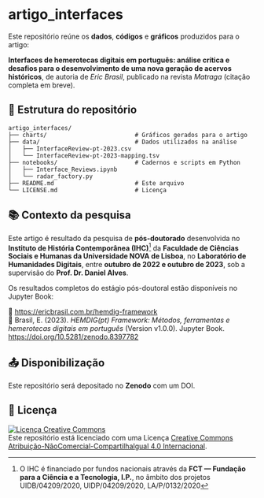 # artigo_interfaces

Este repositório reúne os **dados**, **códigos** e **gráficos** produzidos para o artigo:

**Interfaces de hemerotecas digitais em português: análise crítica e desafios para o desenvolvimento de uma nova geração de acervos históricos**, de autoria de *Eric Brasil*, publicado na revista *Matraga* (citação completa em breve).

## 📁 Estrutura do repositório

```
artigo_interfaces/
├── charts/                         # Gráficos gerados para o artigo
├── data/                           # Dados utilizados na análise
│   ├── InterfaceReview-pt-2023.csv
│   └── InterfaceReview-pt-2023-mapping.tsv
├── notebooks/                      # Cadernos e scripts em Python
│   ├── Interface_Reviews.ipynb
│   └── radar_factory.py
├── README.md                       # Este arquivo
└── LICENSE.md                      # Licença
```

## 📚 Contexto da pesquisa

Este artigo é resultado da pesquisa de **pós-doutorado** desenvolvida no **Instituto de História Contemporânea (IHC)**[^ihc] da **Faculdade de Ciências Sociais e Humanas da Universidade NOVA de Lisboa**, no **Laboratório de Humanidades Digitais**, entre **outubro de 2022 e outubro de 2023**, sob a supervisão do **Prof. Dr. Daniel Alves**.

[^ihc]: O IHC é financiado por fundos nacionais através da **FCT — Fundação para a Ciência e a Tecnologia, I.P.**, no âmbito dos projetos UIDB/04209/2020, UIDP/04209/2020, LA/P/0132/2020

Os resultados completos do estágio pós-doutoral estão disponíveis no Jupyter Book:

🔗 https://ericbrasil.com.br/hemdig-framework  
📘 Brasil, E. (2023). *HEMDIG(pt) Framework: Métodos, ferramentas e hemerotecas digitais em português* (Version v1.0.0). Jupyter Book. https://doi.org/10.5281/zenodo.8397782

## 📤 Disponibilização

Este repositório será depositado no **Zenodo** com um DOI.

## 📝 Licença

<a rel="license" href="https://creativecommons.org/licenses/by-nc-sa/4.0/"><img alt="Licença Creative Commons" style="border-width:0" src="https://licensebuttons.net/l/by-nc-sa/4.0/88x31.png" /></a>  
Este repositório está licenciado com uma Licença [Creative Commons Atribuição-NãoComercial-CompartilhaIgual 4.0 Internacional](https://creativecommons.org/licenses/by-nc-sa/4.0/).


